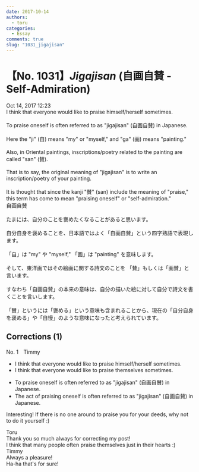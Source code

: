 ```yaml
---
date: 2017-10-14
authors:
  - toru
categories:
  - Essay
comments: true
slug: "1031_jigajisan"
---
```


# 【No. 1031】<strong><em>Jigajisan</em></strong> (自画自賛 - Self-Admiration)
<div class="date">Oct 14, 2017 12:23</div>
<div id="post"><div id="body_show_ori">
I think that everyone would like to praise himself/herself sometimes.<br/><br/>To praise oneself is often referred to as "jigajisan" (自画自賛) in Japanese.<br/><br/>Here the "ji" (自) means "my" or "myself," and "ga" (画) means "painting."<br/><br/>Also, in Oriental paintings, inscriptions/poetry related to the painting are called "san" (賛).<br/><br/>That is to say, the original meaning of "jigajisan" is to write an inscription/poetry of your painting.<br/><br/>It is thought that since the kanji "賛" (san) include the meaning of "praise," this term has come to mean "praising oneself" or "self-admiration."
</div></div>

<!-- more -->

<div id="post_ja"><div id="body_show_mo">
自画自賛<br/><br/>たまには、自分のことを褒めたくなることがあると思います。<br/><br/>自分自身を褒めることを、日本語ではよく「自画自賛」という四字熟語で表現します。<br/><br/>「自」は "my" や "myself," 「画」は "painting" を意味します。<br/><br/>そして、東洋画ではその絵画に関する詩文のことを 「賛」もしくは「画賛」と言います。<br/><br/>すなわち「自画自賛」の本来の意味は、自分の描いた絵に対して自分で詩文を書くことを言いします。<br/><br/>「賛」というには「褒める」という意味も含まれることから、現在の「自分自身を褒める」や「自慢」のような意味になったと考えられています。
</div></div>

## Corrections (1)
<div id="block"><div class="first_name"> No. 1　<span class="just_name">Timmy</span></div><div id="block2">
<ul class="correction_field">
<li class="incorrect">I think that everyone would like to praise himself/herself sometimes.</li>
<li class="corrected correct">
I think that everyone would like to praise <span class="f_blue">themselves </span>sometimes.
</li>
</ul>
<ul class="correction_field">
<li class="incorrect">To praise oneself is often referred to as "jigajisan" (自画自賛) in Japanese.</li>
<li class="corrected correct">
<span class="f_blue">The act of</span> prais<span class="f_blue">ing</span> oneself is often referred to as "jigajisan" (自画自賛) in Japanese.
</li>
</ul>
<p class="comment_small">
 Interesting! If there is no one around to praise you for your deeds, why not to do it yourself :)
</p>

</div><div class="name"><span class="just_name">Toru</span><br>
Thank you so much always for correcting my post!<br/>I think that many people often praise themselves just in their hearts :)
</div>
<div class="name"><span class="just_name">Timmy</span><br>
Always a pleasure!<br/>Ha-ha that's for sure!
</div>
</div>
